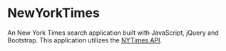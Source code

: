 # NewYorkTimes

An New York Times search application built with JavaScript, jQuery and Bootstrap. This application utilizes the [NYTimes API](https://developer.nytimes.com/).
